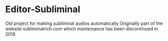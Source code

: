# Editor-Subliminal
Old project for making subliminal audios automatically
Originally part of the website subliminalrich.com
which manteinance has been discontinued in 2018
